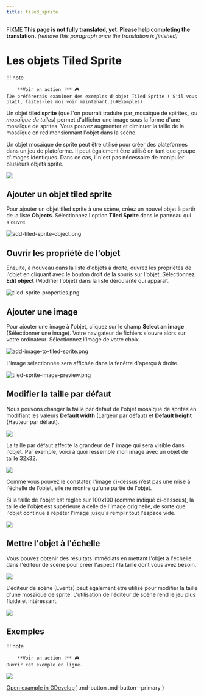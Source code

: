 ```yaml
---
title: tiled_sprite
---
```

FIXME **This page is not fully translated, yet. Please help completing the translation.**
*(remove this paragraph once the translation is finished)*

# Les objets Tiled Sprite

!!! note

        **Voir en action !** 🎮
    [Je préférerais examiner des exemples d'objet Tiled Sprite ! S'il vous plaît, faites-les moi voir maintenant.](#Examples)

Un objet **tiled sprite** (que l'on pourrait traduire par_mosaïque de spirites_ ou *mosaïque de tuiles*) permet d'afficher une image sous la forme d'une mosaïque de sprites. Vous pouvez augmenter et diminuer la taille de la mosaïque en redimensionnant l'objet dans la scène.

Un objet mosaïque de sprite peut être utilisé pour créer des plateformes dans un jeu de plateforme. Il peut également être utilisé en tant que groupe d'images identiques. Dans ce cas, il n'est pas nécessaire de manipuler plusieurs objets sprite.

![](/gdevelop5/objects/tiled-sprite-object.png)

## Ajouter un objet tiled sprite

Pour ajouter un objet tiled sprite à une scène, créez un nouvel objet à partir de la liste **Objects**. Sélectionnez l'option **Tiled Sprite** dans le panneau qui s'ouvre.

![add-tiled-sprite-object.png](/gdevelop5/objects/add-tiled-sprite-object.png)

## Ouvrir les propriété de l'objet

Ensuite, à nouveau dans la liste d'objets à droite, ouvrez les propriétés de l'objet en cliquant avec le bouton droit de la souris sur l'objet. Sélectionnez **Edit object** (Modifier l'objet) dans la liste déroulante qui apparaît.

![tiled-sprite-properties.png](/gdevelop5/objects/tiled-sprite-properties.png)

## Ajouter une image

Pour ajouter une image à l'objet, cliquez sur le champ **Select an image** (Sélectionner une image). Votre navigateur de fichiers s'ouvre alors sur votre ordinateur. Sélectionnez l'image de votre choix.

![add-image-to-tiled-sprite.png](/gdevelop5/objects/add-image-to-tiled-sprite.png)

L'image sélectionnée sera affichée dans la fenêtre d'aperçu à droite.

![tiled-sprite-image-preview.png](/gdevelop5/objects/tiled-sprite-image-preview.png)

## Modifier la taille par défaut

Nous pouvons changer la taille par défaut de l'objet mosaïque de sprites en modifiant les valeurs **Default width** (Largeur par défaut) et **Default height** (Hauteur par défaut).

![](/gdevelop5/objects/tiled-sprite-default-size.png)

La taille par défaut affecte la grandeur de l' image qui sera visible dans l'objet. Par exemple, voici à quoi ressemble mon image avec un objet de taille 32x32.

![](/gdevelop5/objects/tiled-sprite-3232.png)

Comme vous pouvez le constater, l’image ci-dessus n’est pas une mise à l'échelle de l’objet, elle ne montre qu'une partie de l'objet.

Si la taille de l'objet est réglée sur 100x100 (comme indiqué ci-dessous), la taille de l'objet est supérieure à celle de l'image originelle, de sorte que l'objet continue à répéter l'image jusqu'à remplir tout l'espace vide.

![](/gdevelop5/objects/tiled-sprite-100100.png)

## Mettre l'objet à l'échelle

Vous pouvez obtenir des résultats immédiats en mettant l'objet à l'échelle dans l'éditeur de scène pour créer l'aspect / la taille dont vous avez besoin.

![](/gdevelop5/objects/scale-tiled-sprite.png)

L'éditeur de scène (Events) peut également être utilisé pour modifier la taille d'une mosaïque de sprite. L'utilisation de l'éditeur de scène rend le jeu plus fluide et intéressant.

![](/gdevelop5/objects/scaleasprite.png)

## Exemples

!!! note

        **Voir en action !** 🎮
    Ouvrir cet exemple en ligne.

[![](/gdevelop5/behaviors/platformerbehavior.png)](https://editor.gdevelop.io/?project=example://platformer)

[Open example in GDevelop](https://editor.gdevelop.io/?project=example://platformer){ .md-button .md-button--primary }
